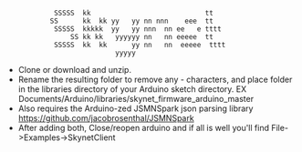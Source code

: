  
                SSSSS  kk                            tt    
               SS      kk  kk yy   yy nn nnn    eee  tt    
                SSSSS  kkkkk  yy   yy nnn  nn ee   e tttt  
                    SS kk kk   yyyyyy nn   nn eeeee  tt    
                SSSSS  kk  kk      yy nn   nn  eeeee  tttt 
                               yyyyy                         
 
 
* Clone or download and unzip.
* Rename the resulting folder to remove any - characters, and place folder in the libraries directory of your Arduino sketch directory. EX Documents/Arduino/libraries/skynet_firmware_arduino_master
* Also requires the Arduino-zed JSMNSpark json parsing library https://github.com/jacobrosenthal/JSMNSpark 
* After adding both, Close/reopen arduino and if all is well you'll find File->Examples->SkynetClient

